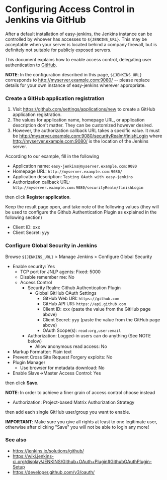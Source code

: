 # Configuring Access Control in Jenkins via GitHub

After a default installation of easy-jenkins, the Jenkins instance can be controlled by whoever has accesses to `${JENKINS_URL}`.
This may be acceptable when your server is located behind a company firewall, but is definitely not suitable for publicly exposed servers.

This document explains how to enable access control, delegating user authentication to [GitHub](https://github.com/).

**NOTE**: In the configuration described in this page, `${JENKINS_URL}` corresponds to http://myserver.example.com:9080/ -- please replace details for your own instance of easy-jenkins wherever appropriate.

### Create a GitHub application registration

1. Visit https://github.com/settings/applications/new to create a GitHub application registration.
2. The values for application name, homepage URL, or application description don't matter. They can be customized however desired.
3. However, the authorization callback URL takes a specific value. It must be http://myserver.example.com:9080/securityRealm/finishLogin where http://myserver.example.com:9080/ is the location of the Jenkins server.

According to our example, fill in the following

* Application name: `easy-jenkins@myserver.example.com:9080`
* Homepage URL: `http://myserver.example.com:9080/`
* Application description: `Testing OAuth with easy-jenkins`
* Authorization callback URL: `http://myserver.example.com:9080/securityRealm/finishLogin`

then click **Register application**.

Keep the result page open, and take note of the following values (they will be used to configure the Github Authentication Plugin as explained in the following section)

* Client ID: xxx
* Client Secret: yyy

### Configure Global Security in Jenkins

Browse `${JENKINS_URL}` > Manage Jenkins > Configure Global Security

* Enable security: Yes
  * TCP port for JNLP agents: Fixed: 5000
  * Disable remember me: No
  * Access Control
    - Security Realm: Github Authentication Plugin
      - Global GitHub OAuth Settings
        - GitHub Web URI: `https://github.com`
        - GitHub API URI: `https://api.github.com`
        - Client ID: xxx (paste the value from the GitHub page above)
        - Client Secret: yyy (paste the value from the GitHub page above)
        - OAuth Scope(s): `read:org,user:email`
    - Authorization: Logged-in users can do anything (See NOTE below)
      * Allow anonymous read access: No
* Markup Formatter: Plain text
* Prevent Cross Site Request Forgery exploits: No
* Plugin Manager
  * Use browser for metadata download: No
* Enable Slave->Master Access Control: Yes

then click **Save**.

**NOTE**: In order to achieve a finer grain of access control choose instead

* Authorization: Project-based Matrix Authorization Strategy

then add each single GitHub user/group you want to enable.

**IMPORTANT**: Make sure you give all rights at least to one legitimate user, otherwise after clicking "Save" you will not be able to login any more!

### See also

* https://jenkins.io/solutions/github/
* https://wiki.jenkins-ci.org/display/JENKINS/Github+OAuth+Plugin#GithubOAuthPlugin-Setup
* https://developer.github.com/v3/oauth/

<!-- EOF -->
